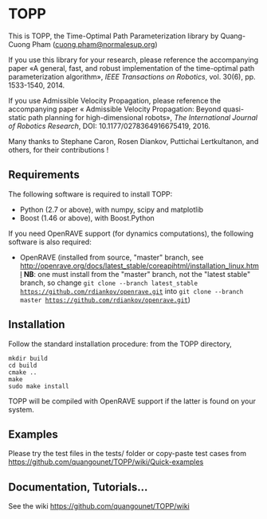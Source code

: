 TOPP
====

This is TOPP, the Time-Optimal Path Parameterization library by Quang-Cuong Pham (cuong.pham@normalesup.org)

If you use this library for your research, please reference the accompanying paper «A general, fast, and robust implementation of the time-optimal path parameterization algorithm», *IEEE Transactions on Robotics*, vol. 30(6), pp. 1533-1540, 2014.

If you use Admissible Velocity Propagation, please reference the accompanying paper « Admissible Velocity Propagation: Beyond quasi-static path planning for high-dimensional robots», *The International Journal of Robotics Research*, DOI: 10.1177/0278364916675419, 2016.

Many thanks to Stephane Caron, Rosen Diankov, Puttichai Lertkultanon, and others, for their contributions !

Requirements 
------------

The following software is required to install TOPP:

- Python (2.7 or above), with numpy, scipy and matplotlib
- Boost (1.46 or above), with Boost.Python

If you need OpenRAVE support (for dynamics computations), the following software is also required:

- OpenRAVE (installed from source, "master" branch, see http://openrave.org/docs/latest_stable/coreapihtml/installation_linux.html **NB**: one must install from the "master" branch, not the "latest stable" branch, so change <code>git clone --branch latest_stable https://github.com/rdiankov/openrave.git</code> into <code>git clone --branch master https://github.com/rdiankov/openrave.git</code>)

Installation
------------

Follow the standard installation procedure: from the TOPP directory,
  
    mkdir build
    cd build
    cmake ..
    make
    sudo make install

TOPP will be compiled with OpenRAVE support if the latter is found on your system.

Examples
--------

Please try the test files in the tests/ folder or copy-paste test cases from https://github.com/quangounet/TOPP/wiki/Quick-examples

Documentation, Tutorials...
---------------------------

See the wiki https://github.com/quangounet/TOPP/wiki
